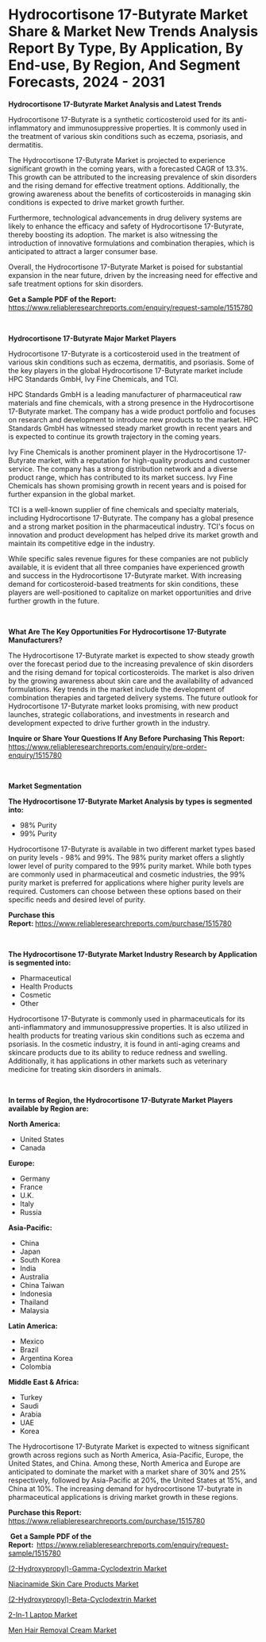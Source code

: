 <p><h1>Hydrocortisone 17-Butyrate Market Share & Market New Trends Analysis Report By Type, By Application, By End-use, By Region, And Segment Forecasts, 2024 - 2031</h1></p><p><strong>Hydrocortisone 17-Butyrate Market Analysis and Latest Trends</strong></p>
<p><p>Hydrocortisone 17-Butyrate is a synthetic corticosteroid used for its anti-inflammatory and immunosuppressive properties. It is commonly used in the treatment of various skin conditions such as eczema, psoriasis, and dermatitis.</p><p>The Hydrocortisone 17-Butyrate Market is projected to experience significant growth in the coming years, with a forecasted CAGR of 13.3%. This growth can be attributed to the increasing prevalence of skin disorders and the rising demand for effective treatment options. Additionally, the growing awareness about the benefits of corticosteroids in managing skin conditions is expected to drive market growth further.</p><p>Furthermore, technological advancements in drug delivery systems are likely to enhance the efficacy and safety of Hydrocortisone 17-Butyrate, thereby boosting its adoption. The market is also witnessing the introduction of innovative formulations and combination therapies, which is anticipated to attract a larger consumer base.</p><p>Overall, the Hydrocortisone 17-Butyrate Market is poised for substantial expansion in the near future, driven by the increasing need for effective and safe treatment options for skin disorders.</p></p>
<p><strong>Get a Sample PDF of the Report:&nbsp;</strong> <a href="https://www.reliableresearchreports.com/enquiry/request-sample/1515780">https://www.reliableresearchreports.com/enquiry/request-sample/1515780</a></p>
<p>&nbsp;</p>
<p><strong>Hydrocortisone 17-Butyrate Major Market Players</strong></p>
<p><p>Hydrocortisone 17-Butyrate is a corticosteroid used in the treatment of various skin conditions such as eczema, dermatitis, and psoriasis. Some of the key players in the global Hydrocortisone 17-Butyrate market include HPC Standards GmbH, Ivy Fine Chemicals, and TCI.</p><p>HPC Standards GmbH is a leading manufacturer of pharmaceutical raw materials and fine chemicals, with a strong presence in the Hydrocortisone 17-Butyrate market. The company has a wide product portfolio and focuses on research and development to introduce new products to the market. HPC Standards GmbH has witnessed steady market growth in recent years and is expected to continue its growth trajectory in the coming years.</p><p>Ivy Fine Chemicals is another prominent player in the Hydrocortisone 17-Butyrate market, with a reputation for high-quality products and customer service. The company has a strong distribution network and a diverse product range, which has contributed to its market success. Ivy Fine Chemicals has shown promising growth in recent years and is poised for further expansion in the global market.</p><p>TCI is a well-known supplier of fine chemicals and specialty materials, including Hydrocortisone 17-Butyrate. The company has a global presence and a strong market position in the pharmaceutical industry. TCI's focus on innovation and product development has helped drive its market growth and maintain its competitive edge in the industry.</p><p>While specific sales revenue figures for these companies are not publicly available, it is evident that all three companies have experienced growth and success in the Hydrocortisone 17-Butyrate market. With increasing demand for corticosteroid-based treatments for skin conditions, these players are well-positioned to capitalize on market opportunities and drive further growth in the future.</p></p>
<p>&nbsp;</p>
<p><strong>What Are The Key Opportunities For Hydrocortisone 17-Butyrate Manufacturers?</strong></p>
<p><p>The Hydrocortisone 17-Butyrate market is expected to show steady growth over the forecast period due to the increasing prevalence of skin disorders and the rising demand for topical corticosteroids. The market is also driven by the growing awareness about skin care and the availability of advanced formulations. Key trends in the market include the development of combination therapies and targeted delivery systems. The future outlook for Hydrocortisone 17-Butyrate market looks promising, with new product launches, strategic collaborations, and investments in research and development expected to drive further growth in the industry.</p></p>
<p><strong>Inquire or Share Your Questions If Any Before Purchasing This Report:</strong> <a href="https://www.reliableresearchreports.com/enquiry/pre-order-enquiry/1515780">https://www.reliableresearchreports.com/enquiry/pre-order-enquiry/1515780</a></p>
<p>&nbsp;</p>
<p><strong>Market Segmentation</strong></p>
<p><strong>The Hydrocortisone 17-Butyrate Market Analysis by types is segmented into:</strong></p>
<p><ul><li>98% Purity</li><li>99% Purity</li></ul></p>
<p><p>Hydrocortisone 17-Butyrate is available in two different market types based on purity levels - 98% and 99%. The 98% purity market offers a slightly lower level of purity compared to the 99% purity market. While both types are commonly used in pharmaceutical and cosmetic industries, the 99% purity market is preferred for applications where higher purity levels are required. Customers can choose between these options based on their specific needs and desired level of purity.</p></p>
<p><strong>Purchase this Report:&nbsp;</strong><a href="https://www.reliableresearchreports.com/purchase/1515780">https://www.reliableresearchreports.com/purchase/1515780</a></p>
<p>&nbsp;</p>
<p><strong>The Hydrocortisone 17-Butyrate Market Industry Research by Application is segmented into:</strong></p>
<p><ul><li>Pharmaceutical</li><li>Health Products</li><li>Cosmetic</li><li>Other</li></ul></p>
<p><p>Hydrocortisone 17-Butyrate is commonly used in pharmaceuticals for its anti-inflammatory and immunosuppressive properties. It is also utilized in health products for treating various skin conditions such as eczema and psoriasis. In the cosmetic industry, it is found in anti-aging creams and skincare products due to its ability to reduce redness and swelling. Additionally, it has applications in other markets such as veterinary medicine for treating skin disorders in animals.</p></p>
<p>&nbsp;</p>
<p><strong>In terms of Region, the Hydrocortisone 17-Butyrate Market Players available by Region are:</strong></p>
<p>
    <p> <strong> North America: </strong>
        <ul>
            <li>United States</li>
            <li>Canada</li>
        </ul>
        </p> 
    <p> <strong> Europe: </strong>
        <ul>
            <li>Germany</li>
            <li>France</li>
            <li>U.K.</li>
            <li>Italy</li>
            <li>Russia</li>
        </ul>
        </p> 
    <p> <strong> Asia-Pacific: </strong>
        <ul>
            <li>China</li>
            <li>Japan</li>
            <li>South Korea</li>
            <li>India</li>
            <li>Australia</li>
            <li>China Taiwan</li>
            <li>Indonesia</li>
            <li>Thailand</li>
            <li>Malaysia</li>
        </ul>
        </p> 
    <p> <strong> Latin America: </strong>
        <ul>
            <li>Mexico</li>
            <li>Brazil</li>
            <li>Argentina Korea</li>
            <li>Colombia</li>
        </ul>
        </p> 
    <p> <strong> Middle East & Africa: </strong>
        <ul>
            <li>Turkey</li>
            <li>Saudi</li>
            <li>Arabia</li>
            <li>UAE</li>
            <li>Korea</li>
        </ul>
    </p>
    </p>
<p><p>The Hydrocortisone 17-Butyrate Market is expected to witness significant growth across regions such as North America, Asia-Pacific, Europe, the United States, and China. Among these, North America and Europe are anticipated to dominate the market with a market share of 30% and 25% respectively, followed by Asia-Pacific at 20%, the United States at 15%, and China at 10%. The increasing demand for hydrocortisone 17-butyrate in pharmaceutical applications is driving market growth in these regions.</p></p>
<p><strong>Purchase this Report: </strong><a href="https://www.reliableresearchreports.com/purchase/1515780">https://www.reliableresearchreports.com/purchase/1515780</a></p>
<p>&nbsp;<strong>Get a Sample PDF of the Report:&nbsp;&nbsp;</strong><a href="https://www.reliableresearchreports.com/enquiry/request-sample/1515780">https://www.reliableresearchreports.com/enquiry/request-sample/1515780</a></p>
<p><strong></strong></p>
<p><p><a href="https://github.com/zjyglelu/Market-Research-Report-List-1/blob/main/2-hydroxypropyl-gamma-cyclodextrin-market.md">(2-Hydroxypropyl)-Gamma-Cyclodextrin Market</a></p><p><a href="https://view.publitas.com/reportprime-1/niacinamide-skin-care-products-market-size-global-industry-overview-market-segmentation-and-forecast-2024-to-2031/">Niacinamide Skin Care Products Market</a></p><p><a href="https://github.com/mbisetmhermsr/Market-Research-Report-List-1/blob/main/2-hydroxypropyl-beta-cyclodextrin-market.md">(2-Hydroxypropyl)-Beta-Cyclodextrin Market</a></p><p><a href="https://spotless-saver-8fd.notion.site/2-In-1-Laptop-Market-Size-2024-2031-Global-Industrial-Analysis-Key-Geographical-Regions-Market-S-8108d1b9564f4ed08792541a9db36d07">2-In-1 Laptop Market</a></p><p><a href="https://view.publitas.com/reportprime-1/men-hair-removal-cream-market-research-report-the-key-to-successful-business-strategy-forecasted-for-period-from-2024-2031/">Men Hair Removal Cream Market</a></p></p>